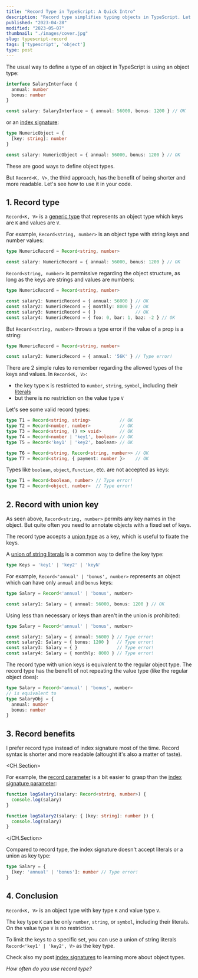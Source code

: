 ```yaml
---
title: "Record Type in TypeScript: A Quick Intro"
description: "Record type simplifies typing objects in TypeScript. Let's see how you can benefit from it."
published: "2023-04-28"
modified: "2023-05-07"
thumbnail: "./images/cover.jpg"
slug: typescript-record
tags: ['typescript', 'object']
type: post
---
```


The usual way to define a type of an object in TypeScript is using an object type:

```ts
interface SalaryInterface {
  annual: number
  bonus: number
}

const salary: SalaryInterface = { annual: 56000, bonus: 1200 } // OK
```

or an [index signature](/typescript-index-signatures/):

```ts
type NumericObject = {
  [key: string]: number
}

const salary: NumericObject = { annual: 56000, bonus: 1200 } // OK
```

These are good ways to define object types. 

But `Record<K, V>`, the third approach, has the benefit of being shorter and more readable.  Let's see how to use it in your code.  

<TableOfContents />

## 1. Record type

`Record<K, V>` is a [generic type](https://www.typescriptlang.org/docs/handbook/2/generics.html) that represents an object type which keys are `K` and values are `V`.  

For example, `Record<string, number>` is an object type with string keys and number values:

```ts codesandbox=vanilla-ts?entry=src/index.ts
type NumericRecord = Record<string, number>

const salary: NumericRecord = { annual: 56000, bonus: 1200 } // OK
```

`Record<string, number>` is permissive regarding the object structure, as long as the keys are strings and values are numbers:

```ts codesandbox=vanilla-ts?entry=src/index.ts
type NumericRecord = Record<string, number>

const salary1: NumericRecord = { annual: 56000 } // OK
const salary2: NumericRecord = { monthly: 8000 } // OK
const salary3: NumericRecord = { }               // OK
const salary4: NumericRecord = { foo: 0, bar: 1, baz: -2 } // OK
```

But `Record<string, number>` throws a type error if the value of a prop is a string:

```ts codesandbox=vanilla-ts?entry=src/index.ts
type NumericRecord = Record<string, number>

const salary2: NumericRecord = { annual: '56K' } // Type error!
```

There are 2 simple rules to remember regarding the allowed types of the keys and values. In `Record<K, V>`:

* the key type `K` is restricted to `number`, `string`, `symbol`, including their [literals](https://www.typescriptlang.org/docs/handbook/2/everyday-types.html#literal-types)
* but there is no restriction on the value type `V`

Let's see some valid record types:

```ts codesandbox=vanilla-ts?entry=src/index.ts
type T1 = Record<string, string>           // OK
type T2 = Record<number, number>           // OK
type T3 = Record<string, () => void>       // OK
type T4 = Record<number | 'key1', boolean> // OK
type T5 = Record<'key1' | 'key2', boolean> // OK

type T6 = Record<string, Record<string, number>> // OK
type T7 = Record<string, { payment: number }>    // OK
```

Types like `boolean`, `object`, `Function`, etc. are not accepted as keys:

```typescript codesandbox=vanilla-ts?entry=src/index.ts
type T1 = Record<boolean, number> // Type error!
type T2 = Record<object, number>  // Type error!
```

## 2. Record with union key

As seen above, `Record<string, number>` permits any key names in the object. But quite often you need to annotate objects with a fixed set of keys.  

The record type accepts a [union type](https://www.typescriptlang.org/docs/handbook/2/everyday-types.html#union-types) as a key, which is useful to fixate the keys. 

A [union of string literals](https://mariusschulz.com/blog/string-literal-types-in-typescript#string-literal-types-and-union-types) is a common way to define the key type: 

```ts
type Keys = 'key1' | 'key2' | 'keyN'
```

For example, `Record<'annual' | 'bonus', number>` represents an object which can have only `annual` and `bonus` keys:

```ts codesandbox=vanilla-ts?entry=src/index.ts
type Salary = Record<'annual' | 'bonus', number>

const salary1: Salary = { annual: 56000, bonus: 1200 } // OK
```

Using less than necessary or keys than aren't in the union is prohibited:

```ts codesandbox=vanilla-ts?entry=src/index.ts
type Salary = Record<'annual' | 'bonus', number>

const salary1: Salary = { annual: 56000 } // Type error!
const salary2: Salary = { bonus: 1200 }   // Type error!
const salary3: Salary = { }               // Type error!
const salary4: Salary = { monthly: 8000 } // Type error!
```

The record type with union keys is equivalent to the regular object type. The record type has the benefit of not repeating the value type (like the regular object does):

```typescript
type Salary = Record<'annual' | 'bonus', number>
// is equivalent to
type SalaryObj = {
  annual: number
  bonus: number
}
```

## 3. Record benefits

I prefer record type instead of index signature most of the time. Record syntax is shorter and more readable (altought it's also a matter of taste).  

<CH.Section>

For example, the [record parameter](focus://1[21:50]) is a bit easier to grasp than the [index signature parameter](focus://5[21:53]):

```ts 
function logSalary1(salary: Record<string, number>) {
  console.log(salary)
}

function logSalary2(salary: { [key: string]: number }) {
  console.log(salary)
}
```
</CH.Section>

Compared to record type, the index signature doesn't accept literals or a union as key type:

```ts codesandbox=vanilla-ts?entry=src/index.ts
type Salary = {
  [key: 'annual' | 'bonus']: number // Type error!
}
```

## 4. Conclusion

`Record<K, V>` is an object type with key type `K` and value type `V`.  

The key type  `K` can be only `number`, `string`, or `symbol`, including their literals. On the value type `V` is no restriction.  

To limit the keys to a specific set, you can use a union of string literals `Record<'key1' | 'key2', V>` as the key type.  

Check also my post [index signatures](/typescript-index-signatures/) to learning more about object types.

*How often do you use record type?*